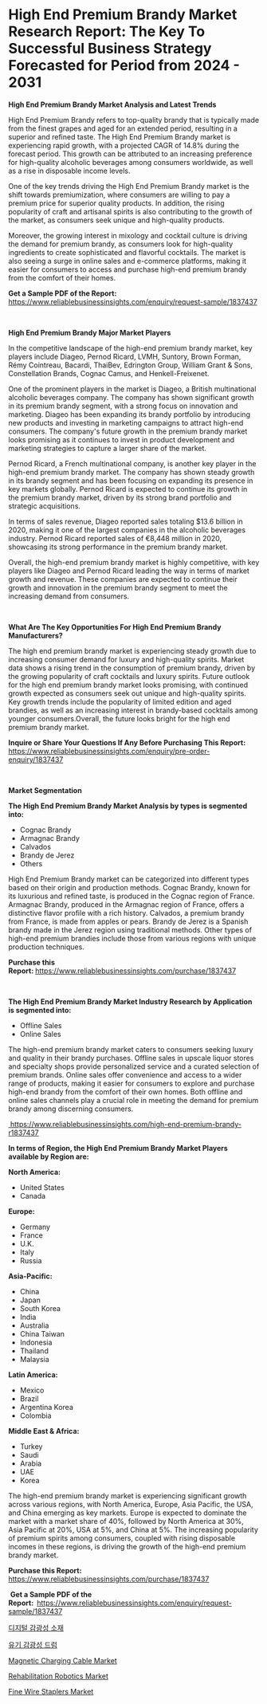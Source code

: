 <p><h1>High End Premium Brandy Market Research Report: The Key To Successful Business Strategy Forecasted for Period from 2024 - 2031</h1></p><p><strong>High End Premium Brandy Market Analysis and Latest Trends</strong></p>
<p><p>High End Premium Brandy refers to top-quality brandy that is typically made from the finest grapes and aged for an extended period, resulting in a superior and refined taste. The High End Premium Brandy market is experiencing rapid growth, with a projected CAGR of 14.8% during the forecast period. This growth can be attributed to an increasing preference for high-quality alcoholic beverages among consumers worldwide, as well as a rise in disposable income levels.</p><p>One of the key trends driving the High End Premium Brandy market is the shift towards premiumization, where consumers are willing to pay a premium price for superior quality products. In addition, the rising popularity of craft and artisanal spirits is also contributing to the growth of the market, as consumers seek unique and high-quality products.</p><p>Moreover, the growing interest in mixology and cocktail culture is driving the demand for premium brandy, as consumers look for high-quality ingredients to create sophisticated and flavorful cocktails. The market is also seeing a surge in online sales and e-commerce platforms, making it easier for consumers to access and purchase high-end premium brandy from the comfort of their homes.</p></p>
<p><strong>Get a Sample PDF of the Report:&nbsp;</strong> <a href="https://www.reliablebusinessinsights.com/enquiry/request-sample/1837437">https://www.reliablebusinessinsights.com/enquiry/request-sample/1837437</a></p>
<p>&nbsp;</p>
<p><strong>High End Premium Brandy Major Market Players</strong></p>
<p><p>In the competitive landscape of the high-end premium brandy market, key players include Diageo, Pernod Ricard, LVMH, Suntory, Brown Forman, Rémy Cointreau, Bacardi, ThaiBev, Edrington Group, William Grant & Sons, Constellation Brands, Cognac Camus, and Henkell-Freixenet. </p><p>One of the prominent players in the market is Diageo, a British multinational alcoholic beverages company. The company has shown significant growth in its premium brandy segment, with a strong focus on innovation and marketing. Diageo has been expanding its brandy portfolio by introducing new products and investing in marketing campaigns to attract high-end consumers. The company's future growth in the premium brandy market looks promising as it continues to invest in product development and marketing strategies to capture a larger share of the market.</p><p>Pernod Ricard, a French multinational company, is another key player in the high-end premium brandy market. The company has shown steady growth in its brandy segment and has been focusing on expanding its presence in key markets globally. Pernod Ricard is expected to continue its growth in the premium brandy market, driven by its strong brand portfolio and strategic acquisitions.</p><p>In terms of sales revenue, Diageo reported sales totaling $13.6 billion in 2020, making it one of the largest companies in the alcoholic beverages industry. Pernod Ricard reported sales of €8,448 million in 2020, showcasing its strong performance in the premium brandy market.</p><p>Overall, the high-end premium brandy market is highly competitive, with key players like Diageo and Pernod Ricard leading the way in terms of market growth and revenue. These companies are expected to continue their growth and innovation in the premium brandy segment to meet the increasing demand from consumers.</p></p>
<p>&nbsp;</p>
<p><strong>What Are The Key Opportunities For High End Premium Brandy Manufacturers?</strong></p>
<p><p>The high end premium brandy market is experiencing steady growth due to increasing consumer demand for luxury and high-quality spirits. Market data shows a rising trend in the consumption of premium brandy, driven by the growing popularity of craft cocktails and luxury spirits. Future outlook for the high end premium brandy market looks promising, with continued growth expected as consumers seek out unique and high-quality spirits. Key growth trends include the popularity of limited edition and aged brandies, as well as an increasing interest in brandy-based cocktails among younger consumers.Overall, the future looks bright for the high end premium brandy market.</p></p>
<p><strong>Inquire or Share Your Questions If Any Before Purchasing This Report:</strong> <a href="https://www.reliablebusinessinsights.com/enquiry/pre-order-enquiry/1837437">https://www.reliablebusinessinsights.com/enquiry/pre-order-enquiry/1837437</a></p>
<p>&nbsp;</p>
<p><strong>Market Segmentation</strong></p>
<p><strong>The High End Premium Brandy Market Analysis by types is segmented into:</strong></p>
<p><ul><li>Cognac Brandy</li><li>Armagnac Brandy</li><li>Calvados</li><li>Brandy de Jerez</li><li>Others</li></ul></p>
<p><p>High End Premium Brandy market can be categorized into different types based on their origin and production methods. Cognac Brandy, known for its luxurious and refined taste, is produced in the Cognac region of France. Armagnac Brandy, produced in the Armagnac region of France, offers a distinctive flavor profile with a rich history. Calvados, a premium brandy from France, is made from apples or pears. Brandy de Jerez is a Spanish brandy made in the Jerez region using traditional methods. Other types of high-end premium brandies include those from various regions with unique production techniques.</p></p>
<p><strong>Purchase this Report:&nbsp;</strong><a href="https://www.reliablebusinessinsights.com/purchase/1837437">https://www.reliablebusinessinsights.com/purchase/1837437</a></p>
<p>&nbsp;</p>
<p><strong>The High End Premium Brandy Market Industry Research by Application is segmented into:</strong></p>
<p><ul><li>Offline Sales</li><li>Online Sales</li></ul></p>
<p><p>The high-end premium brandy market caters to consumers seeking luxury and quality in their brandy purchases. Offline sales in upscale liquor stores and specialty shops provide personalized service and a curated selection of premium brands. Online sales offer convenience and access to a wider range of products, making it easier for consumers to explore and purchase high-end brandy from the comfort of their own homes. Both offline and online sales channels play a crucial role in meeting the demand for premium brandy among discerning consumers.</p></p>
<p><a href="https://www.reliablebusinessinsights.com/high-end-premium-brandy-r1837437">&nbsp;https://www.reliablebusinessinsights.com/high-end-premium-brandy-r1837437</a></p>
<p><strong>In terms of Region, the High End Premium Brandy Market Players available by Region are:</strong></p>
<p>
    <p> <strong> North America: </strong>
        <ul>
            <li>United States</li>
            <li>Canada</li>
        </ul>
        </p> 
    <p> <strong> Europe: </strong>
        <ul>
            <li>Germany</li>
            <li>France</li>
            <li>U.K.</li>
            <li>Italy</li>
            <li>Russia</li>
        </ul>
        </p> 
    <p> <strong> Asia-Pacific: </strong>
        <ul>
            <li>China</li>
            <li>Japan</li>
            <li>South Korea</li>
            <li>India</li>
            <li>Australia</li>
            <li>China Taiwan</li>
            <li>Indonesia</li>
            <li>Thailand</li>
            <li>Malaysia</li>
        </ul>
        </p> 
    <p> <strong> Latin America: </strong>
        <ul>
            <li>Mexico</li>
            <li>Brazil</li>
            <li>Argentina Korea</li>
            <li>Colombia</li>
        </ul>
        </p> 
    <p> <strong> Middle East & Africa: </strong>
        <ul>
            <li>Turkey</li>
            <li>Saudi</li>
            <li>Arabia</li>
            <li>UAE</li>
            <li>Korea</li>
        </ul>
    </p>
    </p>
<p><p>The high-end premium brandy market is experiencing significant growth across various regions, with North America, Europe, Asia Pacific, the USA, and China emerging as key markets. Europe is expected to dominate the market with a market share of 40%, followed by North America at 30%, Asia Pacific at 20%, USA at 5%, and China at 5%. The increasing popularity of premium spirits among consumers, coupled with rising disposable incomes in these regions, is driving the growth of the high-end premium brandy market.</p></p>
<p><strong>Purchase this Report: </strong><a href="https://www.reliablebusinessinsights.com/purchase/1837437">https://www.reliablebusinessinsights.com/purchase/1837437</a></p>
<p>&nbsp;<strong>Get a Sample PDF of the Report:&nbsp;&nbsp;</strong><a href="https://www.reliablebusinessinsights.com/enquiry/request-sample/1837437">https://www.reliablebusinessinsights.com/enquiry/request-sample/1837437</a></p>
<p><strong></strong></p>
<p><p><a href="https://github.com/hxzi07639916/Market-Research-Report-List-2/blob/main/7111188153639.md">디지털 감광성 소재</a></p><p><a href="https://github.com/Hubertstyenger6685/Market-Research-Report-List-2/blob/main/3292967153640.md">유기 감광성 드럼</a></p><p><a href="https://github.com/abdelrhmankishk22/Market-Research-Report-List-5/blob/main/magnetic-charging-cable-market.md">Magnetic Charging Cable Market</a></p><p><a href="https://issuu.com/reportprime-2/docs/rehabilitation-robotics-market-size-2030.pptx">Rehabilitation Robotics Market</a></p><p><a href="https://github.com/ChiragRp1/Market-Research-Report-List-5/blob/main/fine-wire-staplers-market.md">Fine Wire Staplers Market</a></p></p>